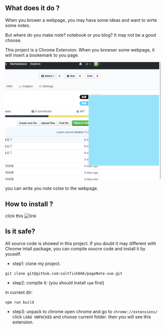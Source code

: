 ## What does it do ?
When you brower a webpage, you may hava some ideas and 
want to wirte some notes.

But where do you make note? notebook or you blog?
It may not be a good choose.

This project is a Chrome Extenxion. When you browser
some webpage, it will insert a bookemark to you page.

![](./doc/readme/2.png)

you can write you note colse to the webpage.

## How to install ?

click this ![link](https://chrome.google.com/webstore/detail/pagenote/emdjokmfeidbfldcdhckhpkcfiiekohl/related)

## Is it safe?
All source code is showed in this project.
If you doubt it may different with Chrome intall package,
you can compile soucre code and install it by youself.


- step1: clone my project.

`git clone git@github.com:saltfish666/pageNote-vue.git`

- step2: compile it: (you should install `npm` first)

in current dir:

  `npm run build`

- step3: unpack to chrome
open chrome and go to `chrome://extensions/`
click `LOAD UNPACKED` and choose current folder.
then you will see this extension.





